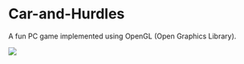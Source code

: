 # Car-and-Hurdles
A fun PC game implemented using OpenGL (Open Graphics Library).

![](https://i.imgur.com/GGzVMSC.png)
